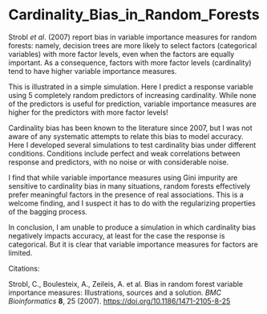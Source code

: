 # Cardinality_Bias_in_Random_Forests

Strobl *et al*. (2007) report bias in variable importance measures for random forests: namely, decision trees are more likely to select factors (categorical variables) with more factor levels, even when the factors are equally important. As a consequence, factors with more factor levels (cardinality) tend to have higher variable importance measures.

This is illustrated in a simple simulation. Here I predict a response variable using 5 completely random predictors of increasing cardinality. While none of the predictors is useful for prediction, variable importance measures are higher for the predictors with more factor levels!

Cardinality bias has been known to the literature since 2007, but I was not aware of any systematic attempts to relate this bias to model accuracy. Here I developed several simulations to test cardinality bias under different conditions. Conditions include perfect and weak correlations between response and predictors, with no noise or with considerable noise.

I find that while variable importance measures using Gini impurity are sensitive to cardinality bias in many situations, random forests effectively prefer meaningful factors in the presence of real associations. This is a welcome finding, and I suspect it has to do with the regularizing properties of the bagging process. 

In conclusion, I am unable to produce a simulation in which cardinality bias negatively impacts accuracy, at least for the case the response is categorical. But it is clear that variable importance measures for factors are limited.

Citations:

Strobl, C., Boulesteix, A., Zeileis, A. et al. Bias in random forest variable importance measures: Illustrations, sources and a solution. *BMC Bioinformatics* **8**, 25 (2007). https://doi.org/10.1186/1471-2105-8-25

